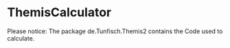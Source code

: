 # ThemisCalculator
Please notice:
The package de.Tunfisch.Themis2 contains the Code used to calculate. 